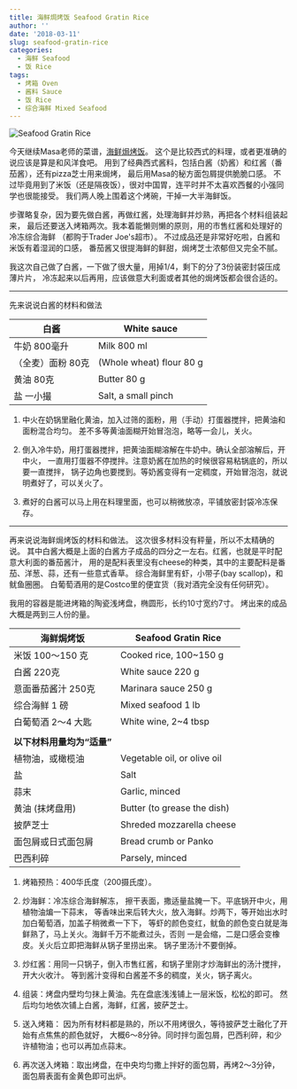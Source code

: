 ```yaml
---
title: 海鲜焗烤饭 Seafood Gratin Rice
author: ''
date: '2018-03-11'
slug: seafood-gratin-rice
categories:
  - 海鲜 Seafood
  - 饭 Rice
tags:
  - 烤箱 Oven
  - 酱料 Sauce
  - 饭 Rice
  - 综合海鲜 Mixed Seafood
---
```


![Seafood Gratin Rice](/img/2018-03-09-seafood-gratin-rice.jpg)


今天继续Masa老师的菜谱，[海鲜焗烤饭](https://www.youtube.com/watch?v=ify5-5edv9Q)。
这个是比较西式的料理，或者更准确的说应该是算是和风洋食吧。
用到了经典西式酱料，包括白酱（奶酱）和红酱（番茄酱），还有pizza芝士用来焗烤，
最后用Masa的秘方面包屑提供脆脆口感。
不过毕竟用到了米饭（还是隔夜饭），很对中国胃，连平时并不太喜欢西餐的小强同学也很能接受。
我们两人晚上围着这个烤碗，干掉一大半海鲜饭。 

步骤略复杂，因为要先做白酱，再做红酱，处理海鲜并炒熟，再把各个材料组装起来，
最后还要送入烤箱两次。我本着能懒则懒的原则，用的市售红酱和处理好的冷冻综合海鲜
（都购于Trader Joe's超市）。
不过成品还是非常好吃啦，白酱和米饭有着湿润的口感，
番茄酱又很提海鲜的鲜甜，焗烤芝士浓郁但又完全不腻。

我这次自己做了白酱，一下做了很大量，用掉1/4，剩下的分了3份装密封袋压成薄片片，
冷冻起来以后再用，应该做意大利面或者其他的焗烤饭都会很合适的。

___
先来说说白酱的材料和做法

|白酱                                   |White sauce             |
|---------------------------------------|-------------------------|
|牛奶 800毫升                           |Milk 800 ml           |
|（全麦）面粉 80克                      |(Whole wheat) flour 80 g       |
|黄油 80克                              |Butter 80 g             |
|盐 一小撮                              |Salt, a small pinch            |

1. 中火在奶锅里融化黄油，加入过筛的面粉，用（手动）打蛋器搅拌，把黄油和面粉混合均匀。
差不多等黄油面糊开始冒泡泡，略等一会儿，关火。

2. 倒入冷牛奶，用打蛋器搅拌，把黄油面糊溶解在牛奶中。确认全部溶解后，开中火，
一直用打蛋器不停搅拌。注意奶酱在加热的时候很容易粘锅底的，所以要一直搅拌，
锅子边角也要搅到。等奶酱变得有一定稠度，开始冒泡泡，就说明煮好了，可以关火了。

3. 煮好的白酱可以马上用在料理里面，也可以稍微放凉，平铺放密封袋冷冻保存。

___
再来说说海鲜焗烤饭的材料和做法。 这次很多材料没有秤量，所以不太精确的说。
其中白酱大概是上面的白酱方子成品的四分之一左右。红酱，也就是平时配意大利面的番茄酱汁，
用的是配料表里没有cheese的种类，其中的主要配料是番茄、洋葱、蒜，还有一些意式香草。
综合海鲜里有虾，小带子(bay scallop)，和鱿鱼圈圈。
白葡萄酒用的是Costco里的便宜货（我对酒完全没有任何研究）。

我用的容器是能进烤箱的陶瓷浅烤盘，椭圆形，长约10寸宽约7寸。
烤出来的成品大概是两到三人份的量。 

|海鲜焗烤饭                                    |Seafood Gratin Rice              |
|---------------------------------------|-------------------------|
|米饭 100～150 克                       |Cooked rice,  100~150 g             |
|白酱 220克                             |White sauce 220 g            |
|意面番茄酱汁 250克                     |Marinara sauce 250 g       |
|综合海鲜 1 磅                          |Mixed seafood 1 lb             |
|白葡萄酒 2～4 大匙                     |White wine,  2~4 tbsp             |
|                                       |                                 |
|  **以下材料用量均为“适量”**           |                                 |
|植物油，或橄榄油                       |Vegetable oil, or olive oil           |
|盐                                     |Salt           |
|蒜末                                   |Garlic, minced           |
|黄油 (抹烤盘用)                        |Butter (to grease the dish)           |
|披萨芝士                               |Shreded mozzarella cheese           |
|面包屑或日式面包屑                     |Bread crumb or Panko          |
|巴西利碎                               |Parsely, minced          |

1. 烤箱预热：400华氏度（200摄氏度）。

2. 炒海鲜：冷冻综合海鲜解冻， 擦干表面，撒适量盐腌一下。平底锅开中火，用植物油煸一下蒜末，
等香味出来后转大火，放入海鲜。炒两下，等开始出水时加白葡萄酒，加盖子稍微煮一下下，
等虾的颜色变红，鱿鱼的颜色变白就是海鲜熟了，马上关火。海鲜千万不能煮过头，否则
一是会缩，二是口感会变橡皮。关火后立即把海鲜从锅子里捞出来。
锅子里汤汁不要倒掉。

3. 炒红酱：用同一只锅子，倒入市售红酱，和锅子里刚才炒海鲜出的汤汁搅拌，开大火收汁。
等到酱汁变得和白酱差不多的稠度，关火，锅子离火。

4. 组装：烤盘内壁均匀抹上黄油。先在盘底浅浅铺上一层米饭，松松的即可。
然后均匀地依次铺上白酱，海鲜，红酱，披萨芝士。

5. 送入烤箱： 因为所有材料都是熟的，所以不用烤很久，等待披萨芝士融化了开始有点焦焦的颜色就好，
大概6～8分钟。同时拌匀面包屑，巴西利碎，和少许植物油；也可以再加点蒜末。

6. 再次送入烤箱：取出烤盘，在中央均匀撒上拌好的面包屑，再烤2～3分钟，
面包屑表面有金黄色即可出炉。



